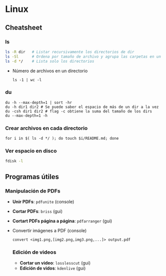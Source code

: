 # Linux
## Cheatsheet

### ls

```sh
ls -R dir 	# Listar recursivamente los directorios de dir
ls -Sl 		# Ordena por tamaño de archivo y agrupa las carpetas en un solo 'espacio'
ls -d */	# Lista solo los directorios 
```
* Número de archivos en un directorio

  ```shell
  ls -1 | wc -l
  ```

### du

  ```shell
  du -h --max-depth=1 | sort -hr
  du -h dir1 dir2 # Se puede saber el espacio de más de un dir a la vez
  du -csh dir1 dir2 # flag -c obtiene la suma del tamaño de los dirs
  du --max-depth=1 -h
  ```

### Crear archivos en cada directorio 

```shell
for i in $( ls -d */ ); do touch $i/README.md; done
```

### Ver espacio en disco

```sh
fdisk -l
```

## Programas útiles

### Manipulación de PDFs

* **Unir PDFs**: `pdfunite` (console)

* **Cortar PDFs**: `briss` (gui)

* **Cortart PDFs página a página**: `pdfarranger` (gui)

* Convertir imágenes a PDF (console)

  ```shell
  convert <img1.png,[img2.png,img3.png,...]> output.pdf
  ```

  ### Edición de videos

  * **Cortar un video**: `losslesscut` (gui)
  * **Edición de vidos**: `kdenlive` (gui)



